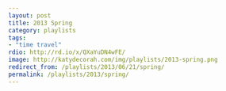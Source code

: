 ```yaml
---
layout: post
title: 2013 Spring
category: playlists
tags:
- "time travel"
rdio: http://rd.io/x/QXaYuDN4wFE/
image: http://katydecorah.com/img/playlists/2013-spring.png
redirect_from: /playlists/2013/06/21/spring/
permalink: /playlists/2013/spring/
---
```


